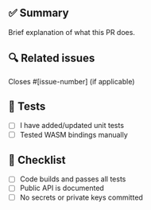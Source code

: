 ## ✅ Summary

Brief explanation of what this PR does.

## 🔍 Related issues

Closes #[issue-number] (if applicable)

## 🧪 Tests

- [ ] I have added/updated unit tests
- [ ] Tested WASM bindings manually

## 🧼 Checklist

- [ ] Code builds and passes all tests
- [ ] Public API is documented
- [ ] No secrets or private keys committed

